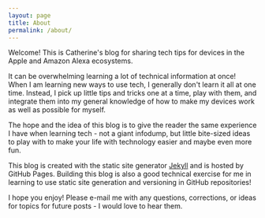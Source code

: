```yaml
---
layout: page
title: About
permalink: /about/
---
```


Welcome! This is Catherine's blog for sharing tech tips for devices in the Apple and Amazon Alexa ecosystems.

It can be overwhelming learning a lot of technical information at once! When I am learning new ways to use tech, I generally don't learn it all at one time. Instead, I pick up little tips and tricks one at a time, play with them, and integrate them into my general knowledge of how to make my devices work as well as possible for myself. 

The hope and the idea of this blog is to give the reader the same experience I have when learning tech - not a giant infodump, but little bite-sized ideas to play with to make your life with technology easier and maybe even more fun.

This blog is created with the static site generator [Jekyll](jekyllrb.com) and is hosted by GitHub Pages. Building this blog is also a good technical exercise for me in learning to use static site generation and versioning in GitHub repositories!

I hope you enjoy! Please e-mail me with any questions, corrections, or ideas for topics for future posts - I would love to hear them.
